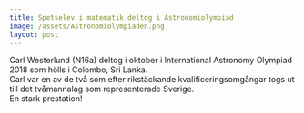 ```yaml
---
title: Spetselev i matematik deltog i Astronomiolympiad
image: /assets/Astronomiolympiaden.png
layout: post
---
```


Carl Westerlund (N16a) deltog i oktober i International Astronomy Olympiad 2018 som hölls i Colombo, Sri Lanka.<br>
Carl var en av de två som efter rikstäckande kvalificeringsomgångar togs ut till det tvåmannalag som representerade Sverige.<br>
En stark prestation!
